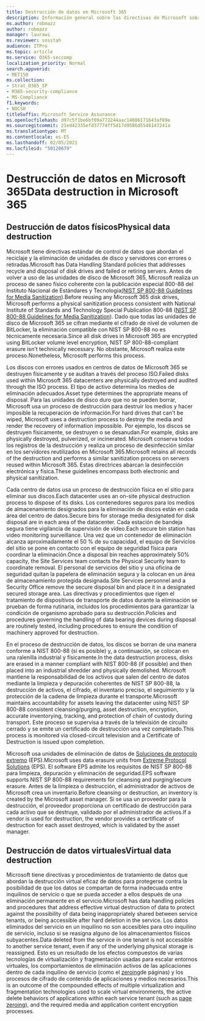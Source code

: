 ```yaml
---
title: Destrucción de datos en Microsoft 365
description: Información general sobre las directivas de Microsoft sobre el reciclaje, la eliminación o la destrucción de unidades de disco y servidores del centro de datos de Microsoft 365.
ms.author: robmazz
author: robmazz
manager: laurawi
ms.reviewer: sosstah
audience: ITPro
ms.topic: article
ms.service: O365-seccomp
localization_priority: Normal
search.appverid:
- MET150
ms.collection:
- Strat_O365_IP
- M365-security-compliance
- MS-Compliance
f1.keywords:
- NOCSH
titleSuffix: Microsoft Service Assurance
ms.openlocfilehash: d97c5f1be6bf09a772244aac14086171643af89e
ms.sourcegitcommit: 21ed42335efd37774ff5d17d9586d5546147241a
ms.translationtype: MT
ms.contentlocale: es-ES
ms.lasthandoff: 02/05/2021
ms.locfileid: "50120679"
---
```

# <a name="data-destruction-in-microsoft-365"></a><span data-ttu-id="1669e-103">Destrucción de datos en Microsoft 365</span><span class="sxs-lookup"><span data-stu-id="1669e-103">Data destruction in Microsoft 365</span></span>

## <a name="physical-data-destruction"></a><span data-ttu-id="1669e-104">Destrucción de datos físicos</span><span class="sxs-lookup"><span data-stu-id="1669e-104">Physical data destruction</span></span>

<span data-ttu-id="1669e-105">Microsoft tiene directivas estándar de control de datos que abordan el reciclaje y la eliminación de unidades de disco y servidores con errores o retiradas.</span><span class="sxs-lookup"><span data-stu-id="1669e-105">Microsoft has Data Handling Standard policies that addresses recycle and disposal of disk drives and failed or retiring servers.</span></span> <span data-ttu-id="1669e-106">Antes de volver a uso de las unidades de disco de Microsoft 365, Microsoft realiza un proceso de saneo físico coherente con la publicación especial 800-88 del Instituto Nacional de Estándares y Tecnología[(NIST SP 800-88 Guidelines for Media Sanitization](https://nvlpubs.nist.gov/nistpubs/SpecialPublications/NIST.SP.800-88r1.pdf)).</span><span class="sxs-lookup"><span data-stu-id="1669e-106">Before reusing any Microsoft 365 disk drives, Microsoft performs a physical sanitization process consistent with National Institute of Standards and Technology Special Publication 800-88 ([NIST SP 800-88 Guidelines for Media Sanitization](https://nvlpubs.nist.gov/nistpubs/SpecialPublications/NIST.SP.800-88r1.pdf)).</span></span> <span data-ttu-id="1669e-107">Dado que todas las unidades de disco de Microsoft 365 se cifran mediante el cifrado de nivel de volumen de BitLocker, la eliminación compatible con NIST SP 800-88 no es técnicamente necesaria.</span><span class="sxs-lookup"><span data-stu-id="1669e-107">Since all disk drives in Microsoft 365 are encrypted using BitLocker volume level encryption, NIST SP 800-88-compliant erasure isn't technically necessary.</span></span> <span data-ttu-id="1669e-108">No obstante, Microsoft realiza este proceso.</span><span class="sxs-lookup"><span data-stu-id="1669e-108">Nonetheless, Microsoft performs this process.</span></span>

<span data-ttu-id="1669e-109">Los discos con errores usados en centros de datos de Microsoft 365 se destruyen físicamente y se auditan a través del proceso ISO.</span><span class="sxs-lookup"><span data-stu-id="1669e-109">Failed disks used within Microsoft 365 datacenters are physically destroyed and audited through the ISO process.</span></span> <span data-ttu-id="1669e-110">El tipo de activo determina los medios de eliminación adecuados.</span><span class="sxs-lookup"><span data-stu-id="1669e-110">Asset type determines the appropriate means of disposal.</span></span> <span data-ttu-id="1669e-111">Para las unidades de disco duro que no se pueden borrar, Microsoft usa un proceso de destrucción para destruir los medios y hacer imposible la recuperación de información.</span><span class="sxs-lookup"><span data-stu-id="1669e-111">For hard drives that can't be wiped, Microsoft uses a destruction process to destroy the media and render the recovery of information impossible.</span></span> <span data-ttu-id="1669e-112">Por ejemplo, los discos se destruyen físicamente, se destruyen o se desanudan.</span><span class="sxs-lookup"><span data-stu-id="1669e-112">For example, disks are physically destroyed, pulverized, or incinerated.</span></span> <span data-ttu-id="1669e-113">Microsoft conserva todos los registros de la destrucción y realiza un proceso de desinfección similar en los servidores reutilizados en Microsoft 365.</span><span class="sxs-lookup"><span data-stu-id="1669e-113">Microsoft retains all records of the destruction and performs a similar sanitization process on servers reused within Microsoft 365.</span></span> <span data-ttu-id="1669e-114">Estas directrices abarcan la desinfección electrónica y física.</span><span class="sxs-lookup"><span data-stu-id="1669e-114">These guidelines encompass both electronic and physical sanitization.</span></span>

<span data-ttu-id="1669e-115">Cada centro de datos usa un proceso de destrucción física en el sitio para eliminar sus discos.</span><span class="sxs-lookup"><span data-stu-id="1669e-115">Each datacenter uses an on-site physical destruction process to dispose of its disks.</span></span> <span data-ttu-id="1669e-116">Los contenedores seguros para los medios de almacenamiento designados para la eliminación de discos están en cada área del centro de datos.</span><span class="sxs-lookup"><span data-stu-id="1669e-116">Secure bins for storage media designated for disk disposal are in each area of the datacenter.</span></span> <span data-ttu-id="1669e-117">Cada estación de bandeja segura tiene vigilancia de supervisión de vídeo.</span><span class="sxs-lookup"><span data-stu-id="1669e-117">Each secure bin station has video monitoring surveillance.</span></span> <span data-ttu-id="1669e-118">Una vez que un contenedor de eliminación alcanza aproximadamente el 50 % de su capacidad, el equipo de Servicios del sitio se pone en contacto con el equipo de seguridad física para coordinar la eliminación.</span><span class="sxs-lookup"><span data-stu-id="1669e-118">Once a disposal bin reaches approximately 50% capacity, the Site Services team contacts the Physical Security team to coordinate removal.</span></span> <span data-ttu-id="1669e-119">El personal de servicios del sitio y una oficina de seguridad quitan la papelera de eliminación segura y la colocan en un área de almacenamiento protegida designada.</span><span class="sxs-lookup"><span data-stu-id="1669e-119">Site Services personnel and a Security Office remove the secure disposal bin and place it in a designated secured storage area.</span></span> <span data-ttu-id="1669e-120">Las directivas y procedimientos que rigen el tratamiento de dispositivos de transporte de datos durante la eliminación se prueban de forma rutinaria, incluidos los procedimientos para garantizar la condición de organismo aprobado para su destrucción.</span><span class="sxs-lookup"><span data-stu-id="1669e-120">Policies and procedures governing the handling of data bearing devices during disposal are routinely tested, including procedures to ensure the condition of machinery approved for destruction.</span></span>

<span data-ttu-id="1669e-121">En el proceso de destrucción de datos, los discos se borran de una manera conforme a NIST 800-88 (si es posible) y, a continuación, se colocan en una ralenilla industrial y físicamente.</span><span class="sxs-lookup"><span data-stu-id="1669e-121">In the data destruction process, disks are erased in a manner compliant with NIST 800-88 (if possible) and then placed into an industrial shredder and physically demolished.</span></span> <span data-ttu-id="1669e-122">Microsoft mantiene la responsabilidad de los activos que salen del centro de datos mediante la limpieza y depuración coherentes de NIST SP 800-88, la destrucción de activos, el cifrado, el inventario preciso, el seguimiento y la protección de la cadena de limpieza durante el transporte.</span><span class="sxs-lookup"><span data-stu-id="1669e-122">Microsoft maintains accountability for assets leaving the datacenter using NIST SP 800-88 consistent cleansing/purging, asset destruction, encryption, accurate inventorying, tracking, and protection of chain of custody during transport.</span></span> <span data-ttu-id="1669e-123">Este proceso se supervisa a través de la televisión de circuito cerrado y se emite un certificado de destrucción una vez completado.</span><span class="sxs-lookup"><span data-stu-id="1669e-123">This process is monitored via closed-circuit television and a Certificate of Destruction is issued upon completion.</span></span>

<span data-ttu-id="1669e-124">Microsoft usa unidades de eliminación de datos de [Soluciones de protocolo extremo](https://www.enterprisedataerasure.com/) (EPS).</span><span class="sxs-lookup"><span data-stu-id="1669e-124">Microsoft uses data erasure units from [Extreme Protocol Solutions](https://www.enterprisedataerasure.com/) (EPS).</span></span> <span data-ttu-id="1669e-125">El software EPS admite los requisitos de NIST SP 800-88 para limpieza, depuración y eliminación de seguridad.</span><span class="sxs-lookup"><span data-stu-id="1669e-125">EPS software supports NIST SP 800-88 requirements for cleansing and purging/secure erasure.</span></span> <span data-ttu-id="1669e-126">Antes de la limpieza o destrucción, el administrador de activos de Microsoft crea un inventario.</span><span class="sxs-lookup"><span data-stu-id="1669e-126">Before cleansing or destruction, an inventory is created by the Microsoft asset manager.</span></span> <span data-ttu-id="1669e-127">Si se usa un proveedor para la destrucción, el proveedor proporciona un certificado de destrucción para cada activo que se destruye, validado por el administrador de activos.</span><span class="sxs-lookup"><span data-stu-id="1669e-127">If a vendor is used for destruction, the vendor provides a certificate of destruction for each asset destroyed, which is validated by the asset manager.</span></span>

## <a name="virtual-data-destruction"></a><span data-ttu-id="1669e-128">Destrucción de datos virtuales</span><span class="sxs-lookup"><span data-stu-id="1669e-128">Virtual data destruction</span></span>

<span data-ttu-id="1669e-129">Microsoft tiene directivas y procedimientos de tratamiento de datos que abordan la destrucción virtual eficaz de datos para protegerse contra la posibilidad de que los datos se compartan de forma inadecuada entre inquilinos de servicio o que se pueda acceder a ellos después de una eliminación permanente en el servicio.</span><span class="sxs-lookup"><span data-stu-id="1669e-129">Microsoft has data handling policies and procedures that address effective virtual destruction of data to protect against the possibility of data being inappropriately shared between service tenants, or being accessible after hard deletion in the service.</span></span> <span data-ttu-id="1669e-130">Los datos eliminados del servicio en un inquilino no son accesibles para otro inquilino de servicio, incluso si se reasigna alguno de los almacenamientos físicos subyacentes.</span><span class="sxs-lookup"><span data-stu-id="1669e-130">Data deleted from the service in one tenant is not accessible to another service tenant, even if any of the underlying physical storage is reassigned.</span></span> <span data-ttu-id="1669e-131">Esto es un resultado de los efectos compuestos de varias tecnologías de virtualización y fragmentación usadas para escalar entornos virtuales, los comportamientos de eliminación activos de las aplicaciones dentro de cada inquilino de servicio (como el [zeroing](/office365/securitycompliance/office-365-exchange-online-data-deletion#page-zeroing)de páginas) y los procesos de cifrado de contenido de aplicaciones y medios necesarios.</span><span class="sxs-lookup"><span data-stu-id="1669e-131">This is an outcome of the compounded effects of multiple virtualization and fragmentation technologies used to scale virtual environments, the active delete behaviors of applications within each service tenant (such as [page zeroing](/office365/securitycompliance/office-365-exchange-online-data-deletion#page-zeroing)), and the required media and application content encryption processes.</span></span>